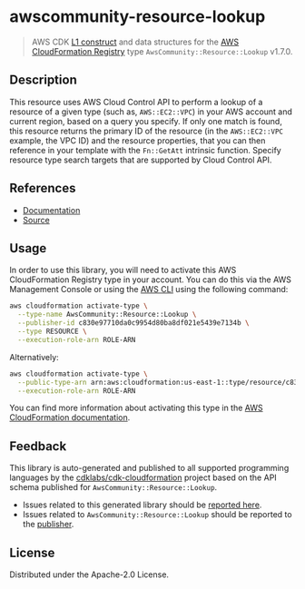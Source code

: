 # awscommunity-resource-lookup

> AWS CDK [L1 construct] and data structures for the [AWS CloudFormation Registry] type `AwsCommunity::Resource::Lookup` v1.7.0.

[L1 construct]: https://docs.aws.amazon.com/cdk/latest/guide/constructs.html
[AWS CloudFormation Registry]: https://docs.aws.amazon.com/AWSCloudFormation/latest/UserGuide/registry.html

## Description

This resource uses AWS Cloud Control API to perform a lookup of a resource of a given type (such as, `AWS::EC2::VPC`) in your AWS account and current region, based on a query you specify.  If only one match is found, this resource returns the primary ID of the resource (in the `AWS::EC2::VPC` example, the VPC ID) and the resource properties, that you can then reference in your template with the `Fn::GetAtt` intrinsic function.  Specify resource type search targets that are supported by Cloud Control API.

## References

* [Documentation](https://github.com/aws-cloudformation/community-registry-extensions/blob/main/resources/Resource_Lookup/README.md)
* [Source](https://github.com/aws-cloudformation/community-registry-extensions/tree/main/resources/Resource_Lookup)

## Usage

In order to use this library, you will need to activate this AWS CloudFormation Registry type in your account. You can do this via the AWS Management Console or using the [AWS CLI](https://aws.amazon.com/cli/) using the following command:

```sh
aws cloudformation activate-type \
  --type-name AwsCommunity::Resource::Lookup \
  --publisher-id c830e97710da0c9954d80ba8df021e5439e7134b \
  --type RESOURCE \
  --execution-role-arn ROLE-ARN
```

Alternatively:

```sh
aws cloudformation activate-type \
  --public-type-arn arn:aws:cloudformation:us-east-1::type/resource/c830e97710da0c9954d80ba8df021e5439e7134b/AwsCommunity-Resource-Lookup \
  --execution-role-arn ROLE-ARN
```

You can find more information about activating this type in the [AWS CloudFormation documentation](https://docs.aws.amazon.com/AWSCloudFormation/latest/UserGuide/registry-public.html).

## Feedback

This library is auto-generated and published to all supported programming languages by the [cdklabs/cdk-cloudformation] project based on the API schema published for `AwsCommunity::Resource::Lookup`.

* Issues related to this generated library should be [reported here](https://github.com/cdklabs/cdk-cloudformation/issues/new?title=Issue+with+%40cdk-cloudformation%2Fawscommunity-resource-lookup+v1.7.0).
* Issues related to `AwsCommunity::Resource::Lookup` should be reported to the [publisher](https://github.com/aws-cloudformation/community-registry-extensions/blob/main/resources/Resource_Lookup/README.md).

[cdklabs/cdk-cloudformation]: https://github.com/cdklabs/cdk-cloudformation

## License

Distributed under the Apache-2.0 License.
